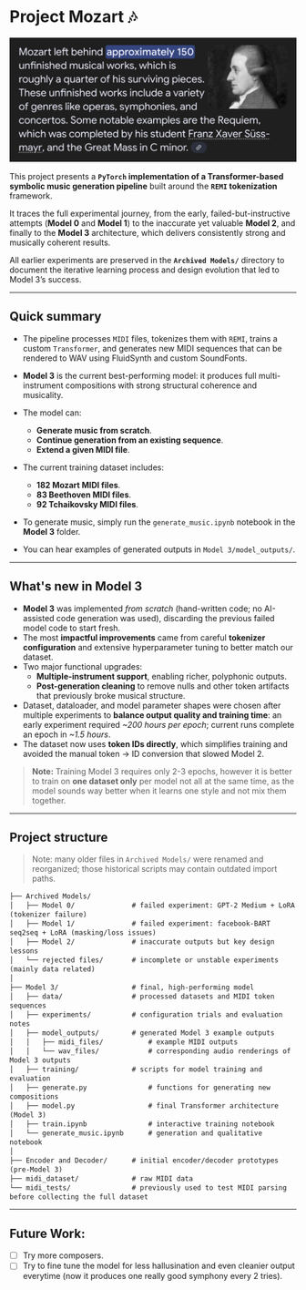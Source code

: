 # Project Mozart 🎶

![alt text](imgs/mozart.jpg)

This project presents a **`PyTorch` implementation of a Transformer-based symbolic music generation pipeline** built around the **`REMI` tokenization** framework.

It traces the full experimental journey, from the early, failed-but-instructive attempts (**Model 0** and **Model 1**) to the inaccurate yet valuable **Model 2**, and finally to the **Model 3** architecture, which delivers consistently strong and musically coherent results.

All earlier experiments are preserved in the **`Archived Models/`** directory to document the iterative learning process and design evolution that led to Model 3’s success.

---

## Quick summary

- The pipeline processes `MIDI` files, tokenizes them with `REMI`, trains a custom `Transformer`, and generates new MIDI sequences that can be rendered to WAV using FluidSynth and custom SoundFonts.
    
- **Model 3** is the current best-performing model: it produces full multi-instrument compositions with strong structural coherence and musicality.
    
- The model can:
	- **Generate music from scratch**.
	- **Continue generation from an existing sequence**.
	- **Extend a given MIDI file**.
    
- The current training dataset includes:
	- **182 Mozart MIDI files**.
	- **83 Beethoven MIDI files**.
	- **92 Tchaikovsky MIDI files**.
    
- To generate music, simply run the `generate_music.ipynb` notebook in the **Model 3** folder.
- You can hear examples of generated outputs in `Model 3/model_outputs/`.

---
## What's new in Model 3

- **Model 3** was implemented *from scratch* (hand-written code; no AI-assisted code generation was used), discarding the previous failed model code to start fresh.
- The most **impactful improvements** came from careful **tokenizer configuration** and extensive hyperparameter tuning to better match our dataset.
- Two major functional upgrades:
	- **Multiple-instrument support**, enabling richer, polyphonic outputs.
	- **Post-generation cleaning** to remove nulls and other token artifacts that previously broke musical structure.
- Dataset, dataloader, and model parameter shapes were chosen after multiple experiments to **balance output quality and training time**: an early experiment required *~200 hours per epoch*; current runs complete an epoch in *~1.5 hours*.
- The dataset now uses **token IDs directly**, which simplifies training and avoided the manual token -> ID conversion that slowed Model 2.

>**Note:** Training Model 3 requires only 2-3 epochs, however it is better to train on **one dataset only** per model not all at the same time, as the model sounds way better when it learns one style and not mix them together.

---
## Project structure

> Note: many older files in `Archived Models/` were renamed and reorganized; those historical scripts may contain outdated import paths.

```
├── Archived Models/
│   ├── Model 0/              # failed experiment: GPT-2 Medium + LoRA (tokenizer failure)
│   ├── Model 1/              # failed experiment: facebook-BART seq2seq + LoRA (masking/loss issues)
│   ├── Model 2/              # inaccurate outputs but key design lessons
│   └── rejected files/       # incomplete or unstable experiments (mainly data related)
│
├── Model 3/                  # final, high-performing model
│   ├── data/                 # processed datasets and MIDI token sequences
│   ├── experiments/          # configuration trials and evaluation notes
│   ├── model_outputs/        # generated Model 3 example outputs
│	│   ├── midi_files/           # example MIDI outputs
│	│   └── wav_files/            # corresponding audio renderings of Model 3 outputs
│   ├── training/             # scripts for model training and evaluation
│   ├── generate.py               # functions for generating new compositions
│	├── model.py                  # final Transformer architecture (Model 3)
│	├── train.ipynb               # interactive training notebook
│	└── generate_music.ipynb      # generation and qualitative notebook
│
├── Encoder and Decoder/      # initial encoder/decoder prototypes (pre-Model 3)
├── midi_dataset/             # raw MIDI data
└── midi_tests/               # previously used to test MIDI parsing before collecting the full dataset
```

---

## Future Work:
- [ ] Try more composers.
- [ ] Try to fine tune the model for less hallusination and even cleanier output everytime (now it produces one really good symphony every 2 tries).